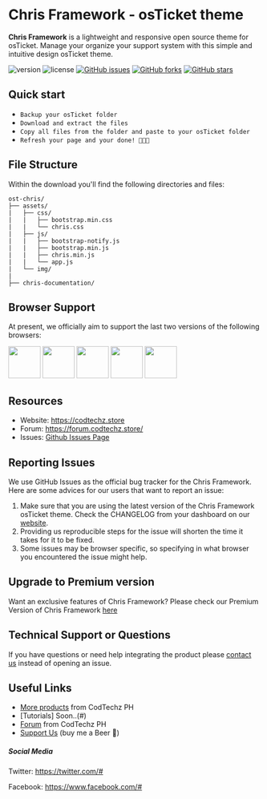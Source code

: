 # Chris Framework - osTicket theme


**Chris Framework** is a lightweight and responsive open source theme for osTicket. Manage your organize your support system with this simple and intuitive design osTicket theme.




![version](https://img.shields.io/badge/version-1.0.0-blue.svg)  ![license](https://img.shields.io/badge/license-MIT-blue.svg)  [![GitHub issues](https://img.shields.io/github/issues/codtechzofficial/ost-chris)](https://github.com/codtechzofficial/ost-chris/issues)  [![GitHub forks](https://img.shields.io/github/forks/codtechzofficial/ost-chris)](https://github.com/codtechzofficial/ost-chris/network) [![GitHub stars](https://img.shields.io/github/stars/codtechzofficial/ost-chris?style=social)](https://github.com/codtechzofficial/ost-chris/stargazers)

## Quick start
- `Backup your osTicket folder`
- `Download and extract the files`
- `Copy all files from the folder and paste to your osTicket folder`
- `Refresh your page and your done! 🍻🥳👏`

## File Structure
Within the download you'll find the following directories and files:

```
ost-chris/
├── assets/
|   ├── css/
|   |   ├── bootstrap.min.css
|   |   └── chris.css
|   ├── js/
|   |   ├── bootstrap-notify.js
|   |   ├── bootstrap.min.js
|   |   ├── chris.min.js
|   |   └── app.js
|   └── img/
|
├── chris-documentation/

```


## Browser Support

At present, we officially aim to support the last two versions of the following browsers:

<img src="https://s3.amazonaws.com/creativetim_bucket/github/browser/chrome.png" width="64" height="64"> <img src="https://s3.amazonaws.com/creativetim_bucket/github/browser/firefox.png" width="64" height="64"> <img src="https://s3.amazonaws.com/creativetim_bucket/github/browser/edge.png" width="64" height="64"> <img src="https://s3.amazonaws.com/creativetim_bucket/github/browser/safari.png" width="64" height="64"> <img src="https://s3.amazonaws.com/creativetim_bucket/github/browser/opera.png" width="64" height="64">


## Resources
- Website: <https://codtechz.store>
- Forum: <https://forum.codtechz.store/>
- Issues: [Github Issues Page](https://https://github.com/codtechzofficial/ost-chris/issues)


## Reporting Issues

We use GitHub Issues as the official bug tracker for the Chris Framework. Here are some advices for our users that want to report an issue:

1. Make sure that you are using the latest version of the Chris Framework osTicket theme. Check the CHANGELOG from your dashboard on our [website](https://codtechz.store/).
2. Providing us reproducible steps for the issue will shorten the time it takes for it to be fixed.
3. Some issues may be browser specific, so specifying in what browser you encountered the issue might help.


## Upgrade to Premium version

Want an exclusive features of Chris Framework? Please check our Premium Version of Chris Framework [here](https://forum.codtechz.store/)


## Technical Support or Questions

If you have questions or need help integrating the product please [contact us](https://codtechz.store/contact-us) instead of opening an issue.


## Useful Links

- [More products](https://codtechz.store/contact-us) from CodTechz PH
- [Tutorials] Soon..(#)
- [Forum](https://forum.codtechz.store/) from CodTechz PH
- [Support Us](https://paypal.me/codtechzPH) (buy me a Beer 🍺)


##### Social Media

Twitter: <https://twitter.com/#>

Facebook: <https://www.facebook.com/#>
